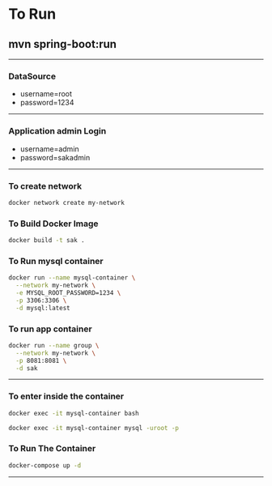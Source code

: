 # To Run 
## mvn spring-boot:run
---
### DataSource
- username=root
- password=1234
---
### Application admin Login
- username=admin
- password=sakadmin
---
### To create network
```bash
docker network create my-network
```

### To Build Docker Image
```bash
docker build -t sak .
```
 
### To Run mysql container
```bash
docker run --name mysql-container \
  --network my-network \
  -e MYSQL_ROOT_PASSWORD=1234 \
  -p 3306:3306 \
  -d mysql:latest
```

### To run app container
```bash
docker run --name group \
  --network my-network \
  -p 8081:8081 \
  -d sak
```

---
### To enter inside the container
```bash
docker exec -it mysql-container bash
```
```bash
docker exec -it mysql-container mysql -uroot -p
```

### To Run The Container
```bash
docker-compose up -d
```
---
